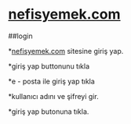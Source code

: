 # [nefisyemek.com](https://www.nefisyemektarifleri.com/)

##login

*[nefisyemek.com](https://www.nefisyemektarifleri.com) sitesine giriş yap.

*giriş yap buttonunu tıkla

*e - posta ile giriş yap tıkla

*kullanıcı adını ve şifreyi gir.

*giriş yap butonuna tıkla.
